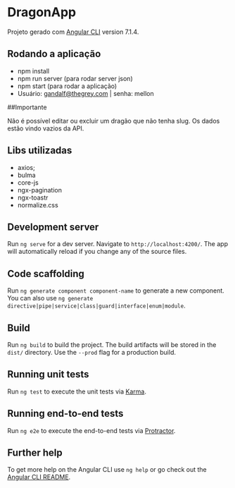 # DragonApp

Projeto gerado com [Angular CLI](https://github.com/angular/angular-cli) version 7.1.4.

## Rodando a aplicação

- npm install
- npm run server (para rodar server json)
- npm start (para rodar a aplicação)
- Usuário: gandalf@thegrey.com | senha: mellon

##Importante 

Não é possível editar ou excluir um dragão que não tenha slug. Os dados estão vindo vazios da API.

## Libs utilizadas

- axios;
- bulma
- core-js
- ngx-pagination
- ngx-toastr
- normalize.css

## Development server

Run `ng serve` for a dev server. Navigate to `http://localhost:4200/`. The app will automatically reload if you change any of the source files.

## Code scaffolding

Run `ng generate component component-name` to generate a new component. You can also use `ng generate directive|pipe|service|class|guard|interface|enum|module`.

## Build

Run `ng build` to build the project. The build artifacts will be stored in the `dist/` directory. Use the `--prod` flag for a production build.

## Running unit tests

Run `ng test` to execute the unit tests via [Karma](https://karma-runner.github.io).

## Running end-to-end tests

Run `ng e2e` to execute the end-to-end tests via [Protractor](http://www.protractortest.org/).

## Further help

To get more help on the Angular CLI use `ng help` or go check out the [Angular CLI README](https://github.com/angular/angular-cli/blob/master/README.md).
